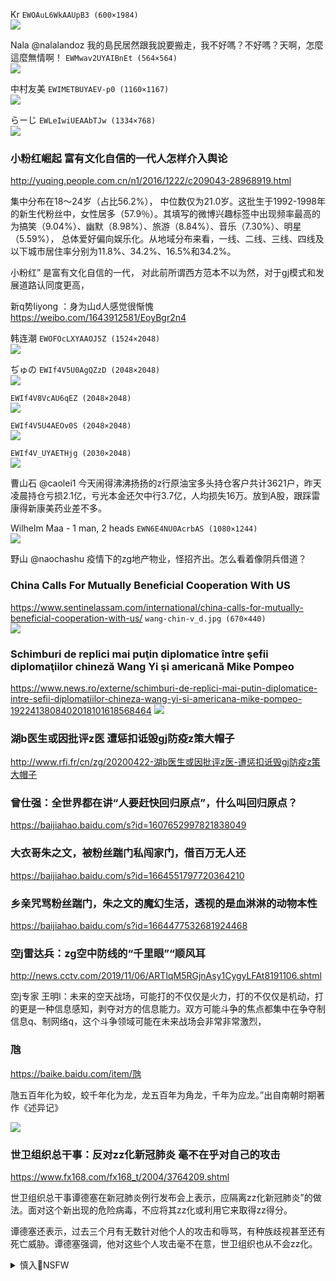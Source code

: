 Kr
`EWOAuL6WkAAUpB3 (600×1984)`<br>
![](https://pbs.twimg.com/media/EWOAuL6WkAAUpB3?format=jpg&name=orig)

Nala
@nalalandoz
我的島民居然跟我說要搬走，我不好嗎？不好嗎？天啊，怎麼這麼無情啊！
`EWMwav2UYAIBnEt (564×564)`<br>
![](https://pbs.twimg.com/media/EWMwav2UYAIBnEt?format=jpg&name=orig)

中村友美
`EWIMETBUYAEV-p0 (1160×1167)`<br>
![](https://pbs.twimg.com/media/EWIMETBUYAEV-p0?format=jpg&name=orig)

らーじ
`EWLeIwiUEAAbTJw (1334×768)`<br>
![](https://pbs.twimg.com/media/EWLeIwiUEAAbTJw?format=jpg&name=orig)

### 小粉红崛起 富有文化自信的一代人怎样介入舆论
http://yuqing.people.com.cn/n1/2016/1222/c209043-28968919.html

集中分布在18～24岁（占比56.2%）， 中位数仅为21.0岁。这批生于1992-1998年的新生代粉丝中，女性居多（57.9％）。其填写的微博兴趣标签中出现频率最高的为搞笑（9.04%）、幽默（8.98%）、旅游（8.84%）、音乐（7.30%）、明星（5.59%）， 总体爱好偏向娱乐化。从地域分布来看，一线、二线、三线、四线及以下城市居住率分别为11.8%、34.2%、16.5%和34.2%。

小粉红” 是富有文化自信的一代，
对此前所谓西方范本不以为然，对于gj模式和发展道路认同度更高，

新q势liyong ：身为山d人感觉很惭愧
https://weibo.com/1643912581/EoyBgr2n4

韩连潮
`EWOFOcLXYAAOJ5Z (1524×2048)`<br>
![](https://pbs.twimg.com/media/EWOFOcLXYAAOJ5Z?format=jpg&name=orig)

ぢゅの
`EWIf4V5U0AgQZzD (2048×2048)`<br>
![](https://pbs.twimg.com/media/EWIf4V5U0AgQZzD?format=jpg&name=orig)

`EWIf4V8VcAU6qEZ (2048×2048)`<br>
![](https://pbs.twimg.com/media/EWIf4V8VcAU6qEZ?format=jpg&name=orig)

`EWIf4V5U4AEOv0S (2048×2048)`<br>
![](https://pbs.twimg.com/media/EWIf4V5U4AEOv0S?format=jpg&name=orig)

`EWIf4V_UYAETHjg (2030×2048)`<br>
![](https://pbs.twimg.com/media/EWIf4V_UYAETHjg?format=jpg&name=orig)

曹山石
@caolei1
今天闹得沸沸扬扬的z行原油宝多头持仓客户共计3621户，昨天凌晨持仓亏损2.1亿，亏光本金还欠中行3.7亿，人均损失16万。放到A股，跟踩雷康得新康美药业差不多。

Wilhelm Maa - 1 man, 2 heads
`EWN6E4NU0AcrbAS (1080×1244)`<br>
![](https://pbs.twimg.com/media/EWN6E4NU0AcrbAS?format=jpg&name=orig)

野山
@naochashu
疫情下的zg地产物业，怪招齐出。怎么看着像阴兵借道？

### China Calls For Mutually Beneficial Cooperation With US
https://www.sentinelassam.com/international/china-calls-for-mutually-beneficial-cooperation-with-us/
`wang-chin-v_d.jpg (670×440)`<br>
![](https://www.sentinelassam.com/wp-content/uploads/2018/10/wang-chin-v_d.jpg)

### Schimburi de replici mai puţin diplomatice între şefii diplomaţiilor chineză Wang Yi şi americană Mike Pompeo
https://www.news.ro/externe/schimburi-de-replici-mai-putin-diplomatice-intre-sefii-diplomatiilor-chineza-wang-yi-si-americana-mike-pompeo-1922413808402018101618568464
![](https://i0.1616.ro/media/2/2701/33639/18568464/1/mike-pompeo-wang-yi-tw.png)

### 湖b医生或因批评z医 遭惩扣诋毁gj防疫z策大帽子
http://www.rfi.fr/cn/zg/20200422-湖b医生或因批评z医-遭惩扣诋毁gj防疫z策大帽子

### 曾仕强：全世界都在讲“人要赶快回归原点”，什么叫回归原点？
https://baijiahao.baidu.com/s?id=1607652997821838049

### 大衣哥朱之文，被粉丝踹门私闯家门，借百万无人还
https://baijiahao.baidu.com/s?id=1664551797720364210

### 乡亲咒骂粉丝踹门，朱之文的魔幻生活，透视的是血淋淋的动物本性
https://baijiahao.baidu.com/s?id=1664477532681924468

### 空j雷达兵：zg空中防线的“千里眼”“顺风耳
http://news.cctv.com/2019/11/06/ARTIqM5RGjnAsy1CygyLFAt8191106.shtml

空j专家 王明l：未来的空天战场，可能打的不仅仅是火力，打的不仅仅是机动，打的更是一种信息感知，剥夺对方的信息能力。双方可能斗争的焦点都集中在争夺制信息q、制网络q，这个斗争领域可能在未来战场会非常非常激烈，

### 虺
https://baike.baidu.com/item/虺

虺五百年化为蛟，蛟千年化为龙，龙五百年为角龙，千年为应龙。”出自南朝时期著作《述异记》

![](https://pics6.baidu.com/feed/6d81800a19d8bc3e921cef32a0702a18a9d34537.jpeg?token=2e97bd9eef949e3308f620b81c18d55a)

### 世卫组织总干事：反对zz化新冠肺炎 毫不在乎对自己的攻击
https://www.fx168.com/fx168_t/2004/3764209.shtml

世卫组织总干事谭德塞在新冠肺炎例行发布会上表示，应隔离zz化新冠肺炎”的做法。面对这个新出现的危险病毒，不应将其zz化或利用它来取得zz得分。

谭德塞还表示，过去三个月有无数针对他个人的攻击和辱骂，有种族歧视甚至还有死亡威胁。谭德塞强调，他对这些个人攻击毫不在意，世卫组织也从不会zz化。

<details><summary>慎入🔞NSFW</summary>

Not Safe For Work
![](https://upload.wikimedia.org/wikipedia/commons/thumb/d/d3/Biohazard_Symbol_Specification.png/210px-Biohazard_Symbol_Specification.png)
### 几乎没人知道，微信新出的这个功能简直天天能赚钱。
![](https://s3m6.nzwgs.com/galileo/882957-b764b49525b561002056ff3c68c1ad50.jpg)
<details><summary><b>风险自理Use At Your Own Risk🈲</summary>

### 美国研究员：s特阿l伯资助了9·11事件的kx分子
https://www.guancha.cn/SimonHenderson/2016_07_25_368702.shtml

### zg可能避过新冠肺炎传播zz？
http://news.creaders.net/world/2020/04/22/2216463.html

2008年，s特阿l伯因资助9/11袭击美国的kb分子而被提起诉讼，s特被指控实际上释放了kb分子，但美国法院根据《外国主权豁免法》驳回了这些指控。

### s特若因9•11被追责就抛售美国资产？外长：无稽之谈
http://world.chinadaily.com.cn/2016-05/03/content_25027690.htm

### s特被指控参与“9·11”kx，美国律师称证据确凿？
https://new.qq.com/omn/20180912/20180912A1XYCA.html

### 美国会推翻奥巴马对允许“９·１１”受害者起诉s特zf法案的否决
http://world.people.com.cn/n1/2016/0929/c1002-28748482.html

### 国际疫情z责压力大bj掂量手上的梵蒂冈牌
http://www.rfi.fr/cn/政治/20200421-国际疫情z责压力大-bj掂量手上的梵蒂冈牌

bj不会忘记：梵蒂冈前教宗圣保罗二世访问gct治下的波兰，激励当地工会运动，间接促成东欧gczqk台。因此zgzf过去对于教宗访中议题一直十分谨慎，担心冲击zg以d为大的无神论领d基础。

### 谭博士” – 世卫总干事其人其事
https://www.dw.com/zh/谭博士-世卫总干事其人其事/a-53198114

谭德赛说，作为世卫组织总干事，他之所以致力于改善医疗体系，就是因为他无法接受，“穷人生个小病也不得不死”的现状。他说，哥哥的死至今仍是他工作的动力。

担任埃塞俄比亚卫生部长期间，他对该国的医疗系统进行了大规模改革和扩建。

七年时间里，埃塞俄比亚建立了一系列医疗中心，聘请了数万名医务人员为乡村地区提供基本的医疗服务，并首次在该国引入了医疗保险制度。医科高等院校的数量从三所增加到33所，而医生人数更是一度呈现出爆炸式增长的趋势。肺结核、霍乱和艾滋病的死亡率下降了近90%。

德国之声埃塞俄比亚语组主任沙多姆斯基回忆道：“当时尽管有种种迹象显示，这里可能爆发了霍乱，但每当我们采访埃塞俄比亚卫生当局时，对方总是称之为‘腹泻’予以搪塞。

人权活动人士阿德弗里斯（Kassahun Adefris）当年接受德国之声采访时，就曾对谭德赛被提名世卫组织总干事表示担忧：“他担任卫生部长期间，隐瞒霍乱疫情，造成很多人死于非命。因此，我认为让这样一位犯过这样错误的人出任要职，实在是件令人忧虑的事情。

### zg对疫情的选择性报道滋生仇恨文化
https://cn.nytimes.com/china/20200422/china-coronavirus-propaganda-media/

zg也有很多类似的悲剧，但那些报道被称为“谣言”而遭到删除。

对zg来说，在公z面前保持一个正面形象，一直是w护其t治合f性的重要环节。

后来，当美国和其他gj搞砸了各自的疫情应对时，zg的x传机器看到了机会。

zgg媒利用西方媒体的透明度和信息的自的由流动，记录了其他gj在应对危机时的糟糕表现。

像我这样的zg小孩都同情美国人，哪怕当时大部分zg人生活在贫困之中。

zg很伟大。谁不承认谁就是我们的敌人”。而你根本无法避开。

由gcd控制的小报《环球s报》的官网为诺亚议论特朗普总统和多位福克斯新闻(Fox News)名嘴的节目添加了z文字幕。

一代人正在习得仇恨，不仅要恨方方这样的人，还要恨外g人。
`21NewWorld-illo-master1050.jpg (1050×742)`<br>
![](https://static01.nyt.com/images/2020/04/22/business/22NewWorld-illo-copy/21NewWorld-illo-master1050.jpg)

アレックス・ワシュキエビッチ
`EWIo1sOUYAAeiwI (1024×552)`<br>
![](https://pbs.twimg.com/media/EWIo1sOUYAAeiwI?format=jpg&name=orig)

`EWIo1sQVcAAe1Ca (1024×552)`<br>
![](https://pbs.twimg.com/media/EWIo1sQVcAAe1Ca?format=jpg&name=orig)

李大宇
@xwpajq
轉發這張圖片，容易被小粉紅和ag人士”攻擊。這是什麼樣的zq，會混到這地步。
`EWJdhhJXYAEu6Qj (1242×1216)`<br>
![](https://pbs.twimg.com/media/EWJdhhJXYAEu6Qj?format=jpg&name=orig)

禿道道
`EWKcfB3U4AEMSNc (600×1099)`<br>
![](https://pbs.twimg.com/media/EWKcfB3U4AEMSNc?format=jpg&name=orig)

</details>
</details>
